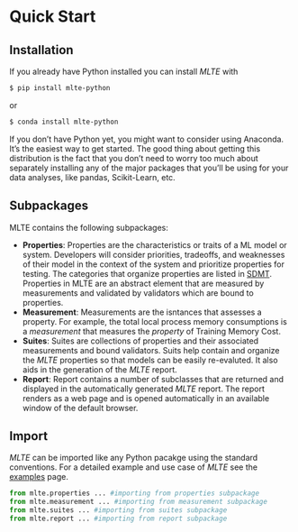 # Quick Start

## Installation

If you already have Python installed you can install *MLTE* with

```bash
$ pip install mlte-python
```
or

```bash
$ conda install mlte-python
```

If you don’t have Python yet, you might want to consider using Anaconda. It’s the easiest way to get started. The good thing about getting this distribution is the fact that you don’t need to worry too much about separately installing any of the major packages that you’ll be using for your data analyses, like pandas, Scikit-Learn, etc.

## Subpackages
MLTE contains the following subpackages:
- **Properties**: Properties are the characteristics or traits of a ML model or system. Developers will consider priorities, tradeoffs, and weaknesses of their model in the context of the system and prioritize properties for testing. The categories that organize properties are listed in [SDMT](https://github.com/mlte-team/a2it/blob/master/framework/1_SDMT.md). Properties in MLTE are an abstract element that are measured by measurements and validated by validators which are bound to properties. 
- **Measurement**: Measurements are the isntances that assesses a property. For example, the total local process memory consumptions is a *measurement* that measures the *property* of Training Memory Cost. 
- **Suites**: Suites are collections of properties and their associated measurements and bound validators. Suits help contain and organize the *MLTE* properties so that models can be easily re-evaluted. It also aids in the generation of the *MLTE* report. 
- **Report**: Report contains a number of subclasses that are returned and displayed in the automatically generated *MLTE* report. The report renders as a web page and is opened automatically in an available window of the default browser. 

## Import
*MLTE* can be imported like any Python pacakge using the standard conventions. For a detailed example and use case of *MLTE* see the [examples](https://mlte.readthedocs.io/en/latest/examples.html) page.

```python
from mlte.properties ... #importing from properties subpackage
from mlte.measurement ... #importing from measurement subpackage
from mlte.suites ... #importing from suites subpackage
from mlte.report ... #importing from report subpackage
```
